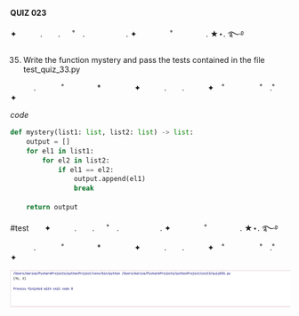 **QUIZ 023** 

✦　　　.　　. 　 ˚　.　　　　　 . ✦　　　 　˚　　　　 . ★⋆. ࿐࿔ 

 
35. Write the function mystery and pass the tests contained in the file test_quiz_33.py 




　　　.   　　˚　　 　　*　　 　　✦　　　.　　.　　　✦　˚ 　　　　 ˚　.˚　　　　✦

*code*
```.py
def mystery(list1: list, list2: list) -> list:
    output = []
    for el1 in list1:
        for el2 in list2:
            if el1 == el2:
                output.append(el1)
                break

    return output
```



#test　　✦　　　.　　. 　 ˚　.　　　　　 . ✦　　　 　˚　　　　 . ★⋆. ࿐࿔ 
　　　.   　　˚　　 　　*　　 　　✦　　　.　　.　　　✦　˚ 　　　　 ˚　.˚　　　　✦

![](https://github.com/marinamen/unit3/blob/main/images/Screenshot%202024-01-31%20at%2023.07.51.png)




